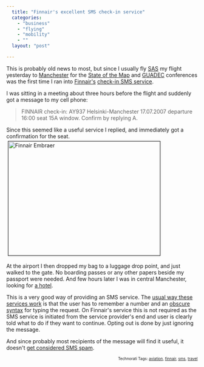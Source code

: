```yaml
---
  title: "Finnair's excellent SMS check-in service"
  categories: 
    - "business"
    - "flying"
    - "mobility"
    - ""
  layout: "post"

---
```

This is probably old news to most, but since I usually fly <a href="http://en.wikipedia.org/wiki/Scandinavian_Airlines_System">SAS</a> my flight yesterday to <a href="http://en.wikipedia.org/wiki/Manchester">Manchester</a> for the <a href="http://www.stateofthemap.org/">State of the Map</a> and <a href="http://guadec.org/">GUADEC</a> conferences was the first time I ran into <a href="http://en.wikipedia.org/wiki/Finnair">Finnair's</a> <a href="http://www.finnair.fi/finnaircom/wps/portal/finnair/kcxml/04_Sj9SPykssy0xPLMnMz0vM0Y_QjzKL9443DnUFSYGYLj76kWhCzp5oQi7xzt4IIV-P_NxU_aC0zHg3T31v_QD9gtzQ0IhyR0UA2c6kLQ!!/delta/base64xml/L0lKWWttUSEhL3dITUFDc0FFVUFOby80SUVhREFBIS9lbl9GSQ!!?explisitLocale=true">check-in SMS service</a>.

I was sitting in a meeting about three hours before the flight and suddenly got a message to my cell phone:
<blockquote>FINNAIR check-in: AY937 Helsinki-Manchester 17.07.2007 departure 16:00 seat 15A window. Confirm by replying A.</blockquote>Since this seemed like a useful service I replied, and immediately got a confirmation for the seat.


<img src="http://bergie.iki.fi/midcom-serveattachmentguid-30daa30a313311dca14a8f4c32a3458c458c/finnair_embraer.jpg" height="300" width="400" border="1" hspace="4" vspace="4" alt="Finnair Embraer" />

At the airport I then dropped my bag to a luggage drop point, and just walked to the gate. No boarding passes or any other papers beside my passport were needed. And few hours later I was in central Manchester, looking for <a href="http://www.plazes.com/plazes/106829:hotel_britannia">a hotel</a>.

This is a very good way of providing an SMS service. The <a href="http://bergie.iki.fi/blog/bad_taxi_day.html">usual way these services work</a> is that the user has to remember a number and an <a href="http://www.rekaksois.com/keskustelu/showthread.php?threadid=216">obscure syntax</a> for typing the request. On Finnair's service this is not required as the SMS service is initiated from the service provider's end and user is clearly told what to do if they want to continue. Opting out is done by just ignoring the message.

And since probably most recipients of the message will find it useful, it doesn't <a href="http://bergie.iki.fi/blog/motorcycles-and-targeted-marketing.html">get considered SMS spam</a>.

<!-- technorati tags start --><p style="text-align:right;font-size:10px;">Technorati Tags: <a href="http://www.technorati.com/tag/aviation" rel="tag">aviation</a>, <a href="http://www.technorati.com/tag/finnair" rel="tag">finnair</a>, <a href="http://www.technorati.com/tag/sms" rel="tag">sms</a>, <a href="http://www.technorati.com/tag/travel" rel="tag">travel</a></p><!-- technorati tags end -->